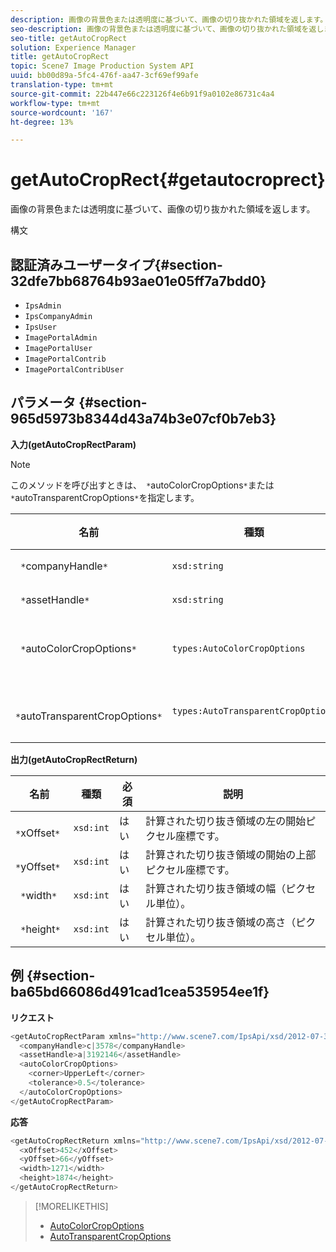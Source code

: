 ```yaml
---
description: 画像の背景色または透明度に基づいて、画像の切り抜かれた領域を返します。
seo-description: 画像の背景色または透明度に基づいて、画像の切り抜かれた領域を返します。
seo-title: getAutoCropRect
solution: Experience Manager
title: getAutoCropRect
topic: Scene7 Image Production System API
uuid: bb00d89a-5fc4-476f-aa47-3cf69ef99afe
translation-type: tm+mt
source-git-commit: 22b447e66c223126f4e6b91f9a0102e86731c4a4
workflow-type: tm+mt
source-wordcount: '167'
ht-degree: 13%

---
```



# getAutoCropRect{#getautocroprect}

画像の背景色または透明度に基づいて、画像の切り抜かれた領域を返します。

構文

## 認証済みユーザータイプ{#section-32dfe7bb68764b93ae01e05ff7a7bdd0}

* `IpsAdmin`
* `IpsCompanyAdmin`
* `IpsUser`
* `ImagePortalAdmin`
* `ImagePortalUser`
* `ImagePortalContrib`
* `ImagePortalContribUser`

## パラメータ {#section-965d5973b8344d43a74b3e07cf0b7eb3}

**入力(getAutoCropRectParam)**

>[!NOTE]
>
>このメソッドを呼び出すときは、` *`autoColorCropOptions`*`または` *`autoTransparentCropOptions`*`を指定します。

| 名前 | 種類 | 必須 | 説明 |
|---|---|---|---|
| ` *`companyHandle`*` | `xsd:string` | はい | 操作するアセットを含む会社へのハンドル。 |
| ` *`assetHandle`*` | `xsd:string` | はい | 操作するアセットのハンドル。 |
| ` *`autoColorCropOptions`*` | `types:AutoColorCropOptions` | いいえ | 色に基づいて切り抜き長方形を計算します。 [AutoColorCropOptions](../../../types/c-data-types/r-auto-color-crop-options.md#reference-976c3a1f8e47473cae016a4e9e09e4a6)を参照してください。 |
| ` *`autoTransparentCropOptions`*` | `types:AutoTransparentCropOptions` | いいえ | 透明度に基づいて切り抜き長方形を計算します。 [AutoTransparentCropOptions](../../../types/c-data-types/r-auto-transparent-crop-options.md#reference-f4460b3bdf814f4c85e4f097ea4e6e2b)を参照してください。 |

**出力(getAutoCropRectReturn)**

| 名前 | 種類 | 必須 | 説明 |
|---|---|---|---|
| ` *`xOffset`*` | `xsd:int` | はい | 計算された切り抜き領域の左の開始ピクセル座標です。 |
| ` *`yOffset`*` | `xsd:int` | はい | 計算された切り抜き領域の開始の上部ピクセル座標です。 |
| ` *`width`*` | `xsd:int` | はい | 計算された切り抜き領域の幅（ピクセル単位）。 |
| ` *`height`*` | `xsd:int` | はい | 計算された切り抜き領域の高さ（ピクセル単位）。 |

## 例 {#section-ba65bd66086d491cad1cea535954ee1f}

**リクエスト**

```java
<getAutoCropRectParam xmlns="http://www.scene7.com/IpsApi/xsd/2012-07-31-beta">
  <companyHandle>c|3578</companyHandle>
  <assetHandle>a|3192146</assetHandle>
  <autoColorCropOptions>
    <corner>UpperLeft</corner>
    <tolerance>0.5</tolerance>
  </autoColorCropOptions>
</getAutoCropRectParam>
```

**応答**

```java
<getAutoCropRectReturn xmlns="http://www.scene7.com/IpsApi/xsd/2012-07-31-beta">
  <xOffset>452</xOffset>
  <yOffset>66</yOffset>
  <width>1271</width>
  <height>1874</height>
</getAutoCropRectReturn>
```

>[!MORELIKETHIS]
>
>* [AutoColorCropOptions](../../../types/c-data-types/r-auto-color-crop-options.md#reference-976c3a1f8e47473cae016a4e9e09e4a6)
>* [AutoTransparentCropOptions](../../../types/c-data-types/r-auto-transparent-crop-options.md#reference-f4460b3bdf814f4c85e4f097ea4e6e2b)

